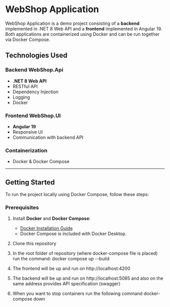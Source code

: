 # WebShop Application

WebShop Application is a demo project consisting of a **backend** implemented in .NET 8 Web API and a **frontend** implemented in Angular 19. Both applications are containerized using Docker and can be run together via Docker Compose.

## Technologies Used

### Backend WebShop.Api
- **.NET 8 Web API**
- RESTful API
- Dependency Injection
- Logging
- Docker

### Frontend WebShop.UI
- **Angular 19**
- Responsive UI
- Communication with backend API

### Containerization
- Docker & Docker Compose

---

## Getting Started

To run the project locally using Docker Compose, follow these steps:

### Prerequisites
1. Install **Docker** and **Docker Compose**:
   - [Docker Installation Guide](https://docs.docker.com/get-docker/)
   - Docker Compose is included with Docker Desktop.

2. Clone this repository
3. In the root folder of repository (where docker-compose file is placed) run the command:
    docker compose up --build
4. The frontend will be up and run on http://localhost:4200
5. The backend will be up and run on http://localhost:5085 and also on the same address provides API specification (swagger)
6. When you want to stop containers run the following command
   docker-compose down
 
